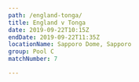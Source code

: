 ```yaml
---
path: /england-tonga/
title: England v Tonga
date: 2019-09-22T10:15Z
endDate: 2019-09-22T11:35Z
locationName: Sapporo Dome, Sapporo
group: Pool C
matchNumber: 7

---
```

